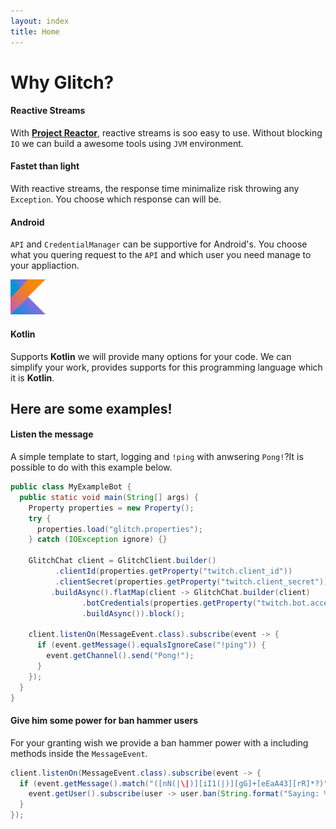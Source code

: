 ```yaml
---
layout: index
title: Home
---
```


# Why Glitch?

<div>
  <div class="row pb-4">
    <div class="col-lg-2 col-md-3 col-sm-4 text-center">
      <i class="fab fa-4x fa-react" style="color:#6441a4"></i>
      <h4>Reactive Streams</h4>
    </div>
    <div class="col-lg-10 col-md-9 col-sm-8">
      <p>With <a href="https://projectreactor.io"><b>Project Reactor</b></a>, reactive streams is soo easy to use. Without blocking <code>IO</code> we can build a awesome tools using <code>JVM</code> environment.</p>
    </div>
  </div>
  <div class="row pb-4">
    <div class="col-lg-2 col-md-3 col-sm-4 text-center">
      <i class="fas fa-3x fa-rocket" style="color:#6441a4"></i>
      <h4>Fastet than light</h4>
    </div>
    <div class="col-lg-10 col-md-9 col-sm-8">
      <p>With reactive streams, the response time minimalize risk throwing any <code>Exception</code>. You choose which response can will be.</p>
    </div>
  </div>
  <div class="row pb-4">
    <div class="col-lg-2 col-md-3 col-sm-4 text-center">
      <i class="fab fa-4x fa-android" style="color:#6441a4"></i>
      <h4>Android</h4>
    </div>
    <div class="col-lg-10 col-md-9 col-sm-8">
      <p><code>API</code> and <code>CredentialManager</code> can be supportive for Android's. You choose what you quering request to the <code>API</code> and which user you need manage to your appliaction.</p>
    </div>
  </div>
  <div class="row pb-4">
    <div class="col-lg-2 col-md-3 col-sm-4 text-center">
      <img src="/img/logo/kotlin.svg" width="56" height="56" class="pb-1" />
      <h4>Kotlin</h4>
    </div>
    <div class="col-lg-10 col-md-9 col-sm-8">
      <p>Supports <b>Kotlin</b> we will provide many options for your code. We can simplify your work, provides supports for this programming language which it is <b>Kotlin</b>.</p>
    </div>
  </div>
</div>

## Here are some examples!

#### Listen the message

A simple template to start, logging and `!ping` with anwsering `Pong!`?It is possible to do with this example below.

```java
public class MyExampleBot {
  public static void main(String[] args) {
    Property properties = new Property();
    try {
      properties.load("glitch.properties");
    } catch (IOException ignore) {}

    GlitchChat client = GlitchClient.builder()
          .clientId(properties.getProperty("twitch.client_id"))
          .clientSecret(properties.getProperty("twitch.client_secret"))
         .buildAsync().flatMap(client -> GlitchChat.builder(client)
                .botCredentials(properties.getProperty("twitch.bot.access_token"), properties.getProperty("twitch.bot.refresh_token"))
                .buildAsync()).block();

    client.listenOn(MessageEvent.class).subscribe(event -> {
      if (event.getMessage().equalsIgnoreCase("!ping")) {
        event.getChannel().send("Pong!");
      }
    });
  }
}
```

#### Give him some power for ban hammer users

For your granting wish we provide a ban hammer power with a including methods inside the `MessageEvent`.

```java
client.listenOn(MessageEvent.class).subscribe(event -> {
  if (event.getMessage().match("([nN(|\|)][iI1(|)][gG]+[eEaA43][rR]*?)")) {
    event.getUser().subscribe(user -> user.ban(String.format("Saying: %s", event.getMessage()).subscribe()));
  }
});
```